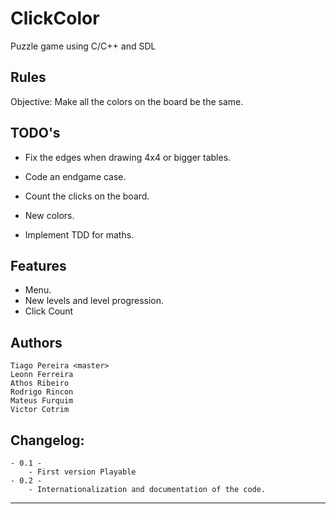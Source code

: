 ClickColor
==========
Puzzle game using C/C++ and SDL

Rules
-----
Objective: Make all the colors on the board be the same.

TODO's
------
* Fix the edges when drawing 4x4 or bigger tables.
* Code an endgame case.
* Count the clicks on the board.
* New colors.

* Implement TDD for maths.

Features
--------
* Menu.
* New levels and level progression.
* Click Count

Authors
-------
	Tiago Pereira <master>
	Leonn Ferreira
	Athos Ribeiro
	Rodrigo Rincon
	Mateus Furquim
	Victor Cotrim	

Changelog:
----------
	- 0.1 -
		- First version Playable 
	- 0.2 -
		- Internationalization and documentation of the code.

---------
